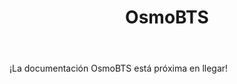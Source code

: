 ﻿---
layout: default
title: OsmoBTS
categories: 
created: 2013-06-28
changed: 2013-07-26
post_author: grady
lang: es
---
  <p>¡La documentación OsmoBTS está próxima en llegar!</p> 

